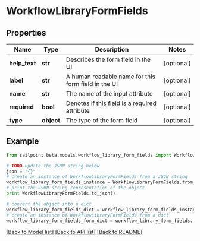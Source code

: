 # WorkflowLibraryFormFields


## Properties

Name | Type | Description | Notes
------------ | ------------- | ------------- | -------------
**help_text** | **str** | Describes the form field in the UI | [optional] 
**label** | **str** | A human readable name for this form field in the UI | [optional] 
**name** | **str** | The name of the input attribute | [optional] 
**required** | **bool** | Denotes if this field is a required attribute | [optional] 
**type** | **object** | The type of the form field | [optional] 

## Example

```python
from sailpoint.beta.models.workflow_library_form_fields import WorkflowLibraryFormFields

# TODO update the JSON string below
json = "{}"
# create an instance of WorkflowLibraryFormFields from a JSON string
workflow_library_form_fields_instance = WorkflowLibraryFormFields.from_json(json)
# print the JSON string representation of the object
print WorkflowLibraryFormFields.to_json()

# convert the object into a dict
workflow_library_form_fields_dict = workflow_library_form_fields_instance.to_dict()
# create an instance of WorkflowLibraryFormFields from a dict
workflow_library_form_fields_form_dict = workflow_library_form_fields.from_dict(workflow_library_form_fields_dict)
```
[[Back to Model list]](../README.md#documentation-for-models) [[Back to API list]](../README.md#documentation-for-api-endpoints) [[Back to README]](../README.md)


